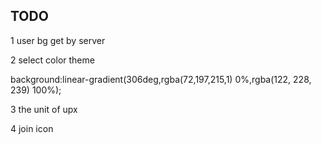 ## TODO

1 user bg get by server

2 select color theme


background:linear-gradient(306deg,rgba(72,197,215,1) 0%,rgba(122, 228, 239) 100%);

3 the unit of upx 

4 join icon


